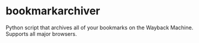 # bookmarkarchiver
Python script that archives all of your bookmarks on the Wayback Machine. Supports all major browsers.
